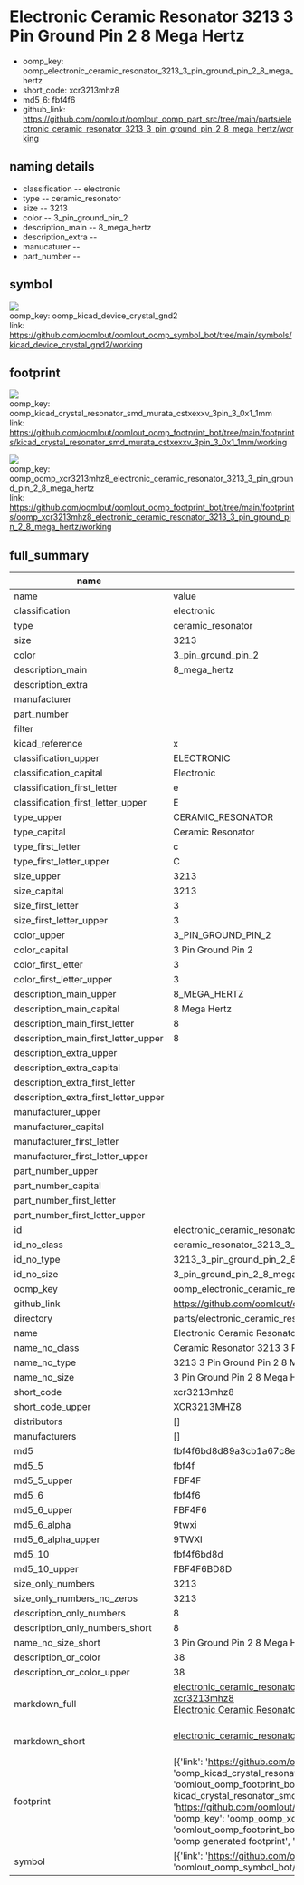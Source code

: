 # Electronic Ceramic Resonator 3213 3 Pin Ground Pin 2 8 Mega Hertz

  
* oomp_key: oomp_electronic_ceramic_resonator_3213_3_pin_ground_pin_2_8_mega_hertz 
* short_code: xcr3213mhz8
* md5_6: fbf4f6  
* github_link: https://github.com/oomlout/oomlout_oomp_part_src/tree/main/parts/electronic_ceramic_resonator_3213_3_pin_ground_pin_2_8_mega_hertz/working  
## naming details
* classification -- electronic
* type -- ceramic_resonator
* size -- 3213
* color -- 3_pin_ground_pin_2
* description_main -- 8_mega_hertz
* description_extra -- 
* manucaturer -- 
* part_number -- 



## symbol

![](symbol/{index}/working/working_600.png)  
oomp_key: oomp_kicad_device_crystal_gnd2  
link: https://github.com/oomlout/oomlout_oomp_symbol_bot/tree/main/symbols/kicad_device_crystal_gnd2/working  

## footprint

![](footprint/{index}/working/working_600.png)  
oomp_key: oomp_kicad_crystal_resonator_smd_murata_cstxexxv_3pin_3_0x1_1mm  
link: https://github.com/oomlout/oomlout_oomp_footprint_bot/tree/main/footprints/kicad_crystal_resonator_smd_murata_cstxexxv_3pin_3_0x1_1mm/working  

![](footprint/{index}/working/working_600.png)  
oomp_key: oomp_oomp_xcr3213mhz8_electronic_ceramic_resonator_3213_3_pin_ground_pin_2_8_mega_hertz  
link: https://github.com/oomlout/oomlout_oomp_footprint_bot/tree/main/footprints/oomp_xcr3213mhz8_electronic_ceramic_resonator_3213_3_pin_ground_pin_2_8_mega_hertz/working  

## full_summary
| name | value | 
| --- | --- | 
| name | value | 
| classification | electronic | 
| type | ceramic_resonator | 
| size | 3213 | 
| color | 3_pin_ground_pin_2 | 
| description_main | 8_mega_hertz | 
| description_extra |  | 
| manufacturer |  | 
| part_number |  | 
| filter |  | 
| kicad_reference | x | 
| classification_upper | ELECTRONIC | 
| classification_capital | Electronic | 
| classification_first_letter | e | 
| classification_first_letter_upper | E | 
| type_upper | CERAMIC_RESONATOR | 
| type_capital | Ceramic Resonator | 
| type_first_letter | c | 
| type_first_letter_upper | C | 
| size_upper | 3213 | 
| size_capital | 3213 | 
| size_first_letter | 3 | 
| size_first_letter_upper | 3 | 
| color_upper | 3_PIN_GROUND_PIN_2 | 
| color_capital | 3 Pin Ground Pin 2 | 
| color_first_letter | 3 | 
| color_first_letter_upper | 3 | 
| description_main_upper | 8_MEGA_HERTZ | 
| description_main_capital | 8 Mega Hertz | 
| description_main_first_letter | 8 | 
| description_main_first_letter_upper | 8 | 
| description_extra_upper |  | 
| description_extra_capital |  | 
| description_extra_first_letter |  | 
| description_extra_first_letter_upper |  | 
| manufacturer_upper |  | 
| manufacturer_capital |  | 
| manufacturer_first_letter |  | 
| manufacturer_first_letter_upper |  | 
| part_number_upper |  | 
| part_number_capital |  | 
| part_number_first_letter |  | 
| part_number_first_letter_upper |  | 
| id | electronic_ceramic_resonator_3213_3_pin_ground_pin_2_8_mega_hertz | 
| id_no_class | ceramic_resonator_3213_3_pin_ground_pin_2_8_mega_hertz | 
| id_no_type | 3213_3_pin_ground_pin_2_8_mega_hertz | 
| id_no_size | 3_pin_ground_pin_2_8_mega_hertz | 
| oomp_key | oomp_electronic_ceramic_resonator_3213_3_pin_ground_pin_2_8_mega_hertz | 
| github_link | https://github.com/oomlout/oomlout_oomp_part_src/tree/main/parts/electronic_ceramic_resonator_3213_3_pin_ground_pin_2_8_mega_hertz/working | 
| directory | parts/electronic_ceramic_resonator_3213_3_pin_ground_pin_2_8_mega_hertz | 
| name | Electronic Ceramic Resonator 3213 3 Pin Ground Pin 2 8 Mega Hertz | 
| name_no_class | Ceramic Resonator 3213 3 Pin Ground Pin 2 8 Mega Hertz | 
| name_no_type | 3213 3 Pin Ground Pin 2 8 Mega Hertz | 
| name_no_size | 3 Pin Ground Pin 2 8 Mega Hertz | 
| short_code | xcr3213mhz8 | 
| short_code_upper | XCR3213MHZ8 | 
| distributors | [] | 
| manufacturers | [] | 
| md5 | fbf4f6bd8d89a3cb1a67c8e2973297b3 | 
| md5_5 | fbf4f | 
| md5_5_upper | FBF4F | 
| md5_6 | fbf4f6 | 
| md5_6_upper | FBF4F6 | 
| md5_6_alpha | 9twxi | 
| md5_6_alpha_upper | 9TWXI | 
| md5_10 | fbf4f6bd8d | 
| md5_10_upper | FBF4F6BD8D | 
| size_only_numbers | 3213 | 
| size_only_numbers_no_zeros | 3213 | 
| description_only_numbers | 8 | 
| description_only_numbers_short | 8 | 
| name_no_size_short | 3 Pin Ground Pin 2 8 Mega Hertz | 
| description_or_color | 38 | 
| description_or_color_upper | 38 | 
| markdown_full | [electronic_ceramic_resonator_3213_3_pin_ground_pin_2_8_mega_hertz](https://github.com/oomlout/oomlout_oomp_part_src/tree/main/parts/electronic_ceramic_resonator_3213_3_pin_ground_pin_2_8_mega_hertz/working)<br>[xcr3213mhz8](https://github.com/oomlout/oomlout_oomp_part_src/tree/main/parts/electronic_ceramic_resonator_3213_3_pin_ground_pin_2_8_mega_hertz/working)<br>[Electronic Ceramic Resonator 3213 3 Pin Ground Pin 2 8 Mega Hertz](https://github.com/oomlout/oomlout_oomp_part_src/tree/main/parts/electronic_ceramic_resonator_3213_3_pin_ground_pin_2_8_mega_hertz/working)<br><br> | 
| markdown_short | [electronic_ceramic_resonator_3213_3_pin_ground_pin_2_8_mega_hertz](https://github.com/oomlout/oomlout_oomp_part_src/tree/main/parts/electronic_ceramic_resonator_3213_3_pin_ground_pin_2_8_mega_hertz/working)<br><br> | 
| footprint | [{'link': 'https://github.com/oomlout/oomlout_oomp_footprint_bot/tree/main/foootprntss/kicad_crystal_resonator_smd_murata_cstxexxv_3pin_3_0x1_1mm', 'oomp_key': 'oomp_kicad_crystal_resonator_smd_murata_cstxexxv_3pin_3_0x1_1mm', 'directory': 'oomlout_oomp_footprint_bot/footprints/kicad_crystal_resonator_smd_murata_cstxexxv_3pin_3_0x1_1mm//working/working.kicad_mod', 'note': 'source footprint kicad_crystal_resonator_smd_murata_cstxexxv_3pin_3_0x1_1mm', 'index': 0}, {'link': 'https://github.com/oomlout/oomlout_oomp_footprint_bot/tree/main/foootprntss/oomp_xcr3213mhz8_electronic_ceramic_resonator_3213_3_pin_ground_pin_2_8_mega_hertz', 'oomp_key': 'oomp_oomp_xcr3213mhz8_electronic_ceramic_resonator_3213_3_pin_ground_pin_2_8_mega_hertz', 'directory': 'oomlout_oomp_footprint_bot/footprints/oomp_xcr3213mhz8_electronic_ceramic_resonator_3213_3_pin_ground_pin_2_8_mega_hertz//working/working.kicad_mod', 'note': 'oomp generated footprint', 'index': 1}] | 
| symbol | [{'link': 'https://github.com/oomlout/oomlout_oomp_symbol_bot/tree/main/symbols/kicad_device_crystal_gnd2', 'oomp_key': 'oomp_kicad_device_crystal_gnd2', 'directory': 'oomlout_oomp_symbol_bot/symbols/kicad_device_crystal_gnd2//working/working.kicad_sym', 'index': 0}] | 
